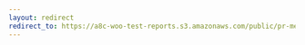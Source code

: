 ```yaml
---
layout: redirect
redirect_to: https://a8c-woo-test-reports.s3.amazonaws.com/public/pr-merge/41316/api/index.html
---
```

